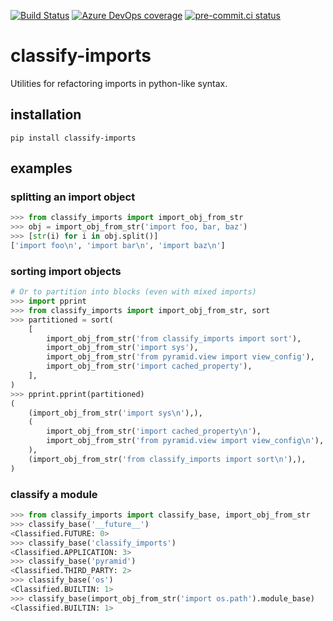 [![Build Status](https://asottile.visualstudio.com/asottile/_apis/build/status/asottile.classify-imports?branchName=main)](https://asottile.visualstudio.com/asottile/_build/latest?definitionId=74&branchName=main)
[![Azure DevOps coverage](https://img.shields.io/azure-devops/coverage/asottile/asottile/74/main.svg)](https://dev.azure.com/asottile/asottile/_build/latest?definitionId=74&branchName=main)
[![pre-commit.ci status](https://results.pre-commit.ci/badge/github/asottile/classify-imports/main.svg)](https://results.pre-commit.ci/latest/github/asottile/classify-imports/main)

classify-imports
================

Utilities for refactoring imports in python-like syntax.

## installation

`pip install classify-imports`

## examples

### splitting an import object

```python
>>> from classify_imports import import_obj_from_str
>>> obj = import_obj_from_str('import foo, bar, baz')
>>> [str(i) for i in obj.split()]
['import foo\n', 'import bar\n', 'import baz\n']
```

### sorting import objects

```python
# Or to partition into blocks (even with mixed imports)
>>> import pprint
>>> from classify_imports import import_obj_from_str, sort
>>> partitioned = sort(
    [
        import_obj_from_str('from classify_imports import sort'),
        import_obj_from_str('import sys'),
        import_obj_from_str('from pyramid.view import view_config'),
        import_obj_from_str('import cached_property'),
    ],
)
>>> pprint.pprint(partitioned)
(
    (import_obj_from_str('import sys\n'),),
    (
        import_obj_from_str('import cached_property\n'),
        import_obj_from_str('from pyramid.view import view_config\n'),
    ),
    (import_obj_from_str('from classify_imports import sort\n'),),
)

```

### classify a module

```python
>>> from classify_imports import classify_base, import_obj_from_str
>>> classify_base('__future__')
<Classified.FUTURE: 0>
>>> classify_base('classify_imports')
<Classified.APPLICATION: 3>
>>> classify_base('pyramid')
<Classified.THIRD_PARTY: 2>
>>> classify_base('os')
<Classified.BUILTIN: 1>
>>> classify_base(import_obj_from_str('import os.path').module_base)
<Classified.BUILTIN: 1>
```
